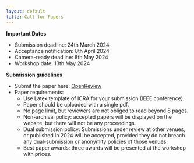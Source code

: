 ```yaml
---
layout: default
title: Call for Papers
---
```


**Important Dates**
- Submission deadline: 24th March 2024
- Acceptance notification: 8th April 2024
- Camera-ready deadline: 8th May 2024
- Workshop date: 13th May 2024

**Submission guidelines**
- Submit the paper here: [OpenReview](https://openreview.net/group?id=IEEE.org/2024/ICRA/Workshop/Back_to_the_Future)
- Paper requirements: 
  - Use Latex template of ICRA for your submission (IEEE conference).
  - Paper should be uploaded with a single pdf.
  - No page limit, but reviewers are not obliged to read beyond 8 pages.
  - Non-archival policy: accepted papers will be displayed on the website, but there will not be any proceedings.
  - Dual submission policy: Submissions under review at other venues, or published in 2024 will be accepted, provided they do not breach any dual-submission or anonymity policies of those venues. 
  - Best paper awards: three awards will be presented at the workshop with prices.
